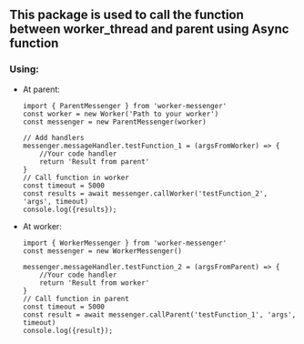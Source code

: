 ## This package is used to call the function between worker_thread and parent using Async function
### Using:
- At parent:
    ```
    import { ParentMessenger } from 'worker-messenger'
    const worker = new Worker('Path to your worker')
    const messenger = new ParentMessenger(worker)

    // Add handlers
    messenger.messageHandler.testFunction_1 = (argsFromWorker) => {
        //Your code handler
        return 'Result from parent'
    }
    // Call function in worker
    const timeout = 5000
    const results = await messenger.callWorker('testFunction_2', 'args', timeout)
    console.log({results});
    ```
- At worker:
    ```
    import { WorkerMessenger } from 'worker-messenger'
    const messenger = new WorkerMessenger()

    messenger.messageHandler.testFunction_2 = (argsFromParent) => {
        //Your code handler
        return 'Result from worker'
    }
    // Call function in parent
    const timeout = 5000
    const result = await messenger.callParent('testFunction_1', 'args', timeout)
    console.log({result});
    ```